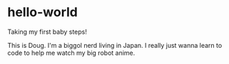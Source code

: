 # hello-world
Taking my first baby steps! 

This is Doug. I'm a biggol nerd living in Japan.
I really just wanna learn to code to help me watch my big robot anime.
